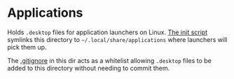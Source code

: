 # Applications

Holds `.desktop` files for application launchers on Linux. [The init script](init.sh)
symlinks this directory to `~/.local/share/applications` where launchers will pick them up.

The [.gitignore](.gitignore) in this dir acts as a whitelist allowing `.desktop` files
to be added to this directory without needing to commit them.
